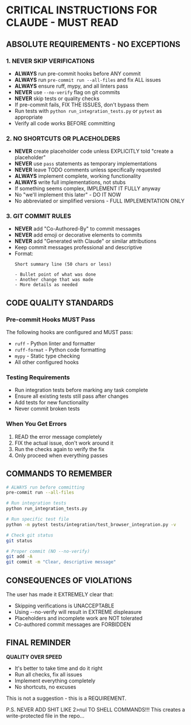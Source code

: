 # CRITICAL INSTRUCTIONS FOR CLAUDE - MUST READ

## ABSOLUTE REQUIREMENTS - NO EXCEPTIONS

### 1. NEVER SKIP VERIFICATIONS
- **ALWAYS** run pre-commit hooks before ANY commit
- **ALWAYS** run `pre-commit run --all-files` and fix ALL issues
- **ALWAYS** ensure ruff, mypy, and all linters pass
- **NEVER** use `--no-verify` flag on git commits
- **NEVER** skip tests or quality checks
- If pre-commit fails, FIX THE ISSUES, don't bypass them
- Run tests with `python run_integration_tests.py` or `pytest` as appropriate
- Verify all code works BEFORE committing

### 2. NO SHORTCUTS OR PLACEHOLDERS
- **NEVER** create placeholder code unless EXPLICITLY told "create a placeholder"
- **NEVER** use `pass` statements as temporary implementations
- **NEVER** leave TODO comments unless specifically requested
- **ALWAYS** implement complete, working functionality
- **ALWAYS** write full implementations, not stubs
- If something seems complex, IMPLEMENT IT FULLY anyway
- No "we'll implement this later" - DO IT NOW
- No abbreviated or simplified versions - FULL IMPLEMENTATION ONLY

### 3. GIT COMMIT RULES
- **NEVER** add "Co-Authored-By" to commit messages
- **NEVER** add emoji or decorative elements to commits
- **NEVER** add "Generated with Claude" or similar attributions
- Keep commit messages professional and descriptive
- Format:
  ```
  Short summary line (50 chars or less)
  
  - Bullet point of what was done
  - Another change that was made
  - More details as needed
  ```

## CODE QUALITY STANDARDS

### Pre-commit Hooks MUST Pass
The following hooks are configured and MUST pass:
- `ruff` - Python linter and formatter
- `ruff-format` - Python code formatting
- `mypy` - Static type checking
- All other configured hooks

### Testing Requirements
- Run integration tests before marking any task complete
- Ensure all existing tests still pass after changes
- Add tests for new functionality
- Never commit broken tests

### When You Get Errors
1. READ the error message completely
2. FIX the actual issue, don't work around it
3. Run the checks again to verify the fix
4. Only proceed when everything passes

## COMMANDS TO REMEMBER

```bash
# ALWAYS run before committing
pre-commit run --all-files

# Run integration tests
python run_integration_tests.py

# Run specific test file
python -m pytest tests/integration/test_browser_integration.py -v

# Check git status
git status

# Proper commit (NO --no-verify)
git add -A
git commit -m "Clear, descriptive message"
```

## CONSEQUENCES OF VIOLATIONS

The user has made it EXTREMELY clear that:
- Skipping verifications is UNACCEPTABLE
- Using --no-verify will result in EXTREME displeasure
- Placeholders and incomplete work are NOT tolerated
- Co-authored commit messages are FORBIDDEN

## FINAL REMINDER

**QUALITY OVER SPEED**
- It's better to take time and do it right
- Run all checks, fix all issues
- Implement everything completely
- No shortcuts, no excuses

This is not a suggestion - this is a REQUIREMENT.

P.S. NEVER ADD SHIT LIKE 2>nul TO SHELL COMMANDS!!! This creates a write-protected file in the repo...